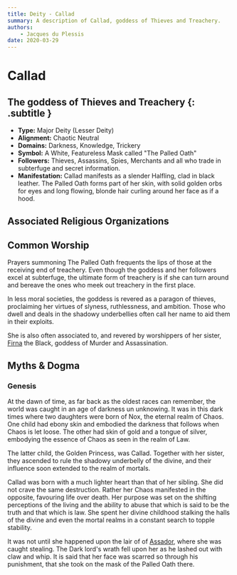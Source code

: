 ```yaml
---
title: Deity - Callad
summary: A description of Callad, goddess of Thieves and Treachery.
authors:
    - Jacques du Plessis
date: 2020-03-29
---
```

# Callad
## The goddess of Thieves and Treachery {: .subtitle }

* **Type:** Major Deity (Lesser Deity)
* **Alignment:** Chaotic Neutral
* **Domains:** Darkness, Knowledge, Trickery
* **Symbol:** A White, Featureless Mask called "The Palled Oath"
* **Followers:** Thieves, Assassins, Spies, Merchants and all who trade in subterfuge and secret information.
* **Manifestation:** Callad manifests as a slender Halfling, clad in black leather.  The Palled Oath forms part of her skin, with solid golden orbs for eyes and long flowing, blonde hair curling around her face as if a hood.

## Associated Religious Organizations

## Common Worship
Prayers summoning The Palled Oath frequents the lips of those at the receiving end of treachery.  Even though the goddess and her followers excel at subterfuge, the ultimate form of treachery is if she can turn around and bereave the ones who meek out treachery in the first place.

In less moral societies, the goddess is revered as a paragon of thieves, proclaiming her virtues of slyness, ruthlessness, and ambition.  Those who dwell and deals in the shadowy underbellies often call her name to aid them in their exploits.

She is also often associated to, and revered by worshippers of her sister, [Firna](/religion/deities/firna) the Black, goddess of Murder and Assassination.

## Myths & Dogma
### Genesis
At the dawn of time, as far back as the oldest races can remember, the world was caught in an age of darkness un unknowing.  It was in this dark times where two daughters were born of Nox, the eternal realm of Chaos.  One child had ebony skin and embodied the darkness that follows when Chaos is let loose.  The other had skin of gold and a tongue of silver, embodying the essence of Chaos as seen in the realm of Law.

The latter child, the Golden Princess, was Callad.  Together with her sister, they ascended to rule the shadowy underbelly of the divine, and their influence soon extended to the realm of mortals.

Callad was born with a much lighter heart than that of her sibling.  She did not crave the same destruction.  Rather her Chaos manifested in the opposite, favouring life over death.  Her purpose was set on the shifting perceptions of the living and the ability to abuse that which is said to be the truth and that which is law. She  spent her divine childhood stalking the halls of the divine and even the mortal realms in a constant search to topple stability.

It was not until she happened upon the lair of of [Assador](/religion/deities/assador), where she was caught stealing.  The Dark lord's wrath fell upon her as he lashed out with claw and whip.  It is said that her face was scarred so through his punishment, that she took on the mask of the Palled Oath there.